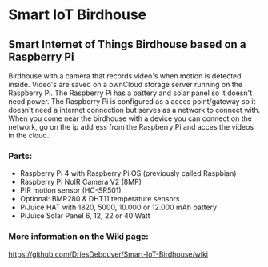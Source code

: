 # Smart IoT Birdhouse

## Smart Internet of Things Birdhouse based on a Raspberry Pi
Birdhouse with a camera that records video's when motion is detected inside.
Video's are saved on a ownCloud storage server running on the Raspberry Pi.
The Raspberry Pi has a battery and solar panel so it doesn't need power.
The Raspberry Pi is configured as a acces point/gateway so it doesn't need a internet connection but serves as a network to connect with.
When you come near the birdhouse with a device you can connect on the network, go on the ip address from the Raspberry Pi and acces the videos in the cloud.

### Parts:
- Raspberry Pi 4 with Raspberry Pi OS (previously called Raspbian)
- Raspberry Pi NoIR Camera V2 (8MP)
- PIR motion sensor (HC-SR501)
- Optional: BMP280 & DHT11 temperature sensors
- PiJuice HAT with 1820, 5000, 10.000 or 12.000 mAh battery
- PiJuice Solar Panel 6, 12, 22 or 40 Watt

### More information on the Wiki page:
https://github.com/DriesDebouver/Smart-IoT-Birdhouse/wiki
